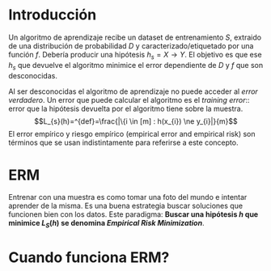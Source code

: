 
# Introducción
Un algoritmo de aprendizaje recibe un dataset de entrenamiento $S$, extraido de una distribución de probabilidad $D$ y caracterizado/etiquetado por una función $f$. Debería producir una hipótesis $h_{s}=X \rightarrow Y$. El objetivo es que ese $h_{s}$ que devuelve el algoritmo minimice el error dependiente de $D$ y $f$ que son desconocidas.

Al ser desconocidas el algoritmo de aprendizaje no puede acceder al *error verdadero*. Un error que puede calcular el algoritmo es el *training error*:: error que la hipótesis devuelta por el algoritmo tiene sobre la muestra.
$$L_{s}(h)=^{def}=\frac{|\{i \in [m] : h(x_{i}) \ne y_{i}|}{m}$$
El error empírico y riesgo empírico (empirical error and empirical risk) son términos que se usan indistintamente para referirse a este concepto.


# ERM
Entrenar con una muestra es como tomar una foto del mundo e intentar aprender de la misma. Es una buena estrategia buscar soluciones que funcionen bien con los datos. 
Este paradigma: **Buscar una hipótesis $h$ que minimice $L_{S}(h)$ se denomina *Empirical Risk Minimization***.

# Cuando funciona ERM?
